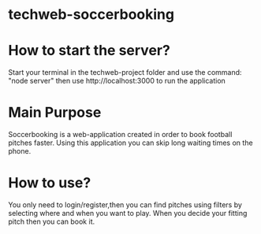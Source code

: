 # techweb-soccerbooking
# How to start the server?
Start your terminal in the techweb-project folder and use the command: "node server"
then use http://localhost:3000 to run the application
# Main Purpose
Soccerbooking is a web-application created in order to book football pitches faster.
Using this application you can skip long waiting times on the phone.
# How to use?
You only need to login/register,then you can find pitches using filters by selecting where and when you want to play.
When you decide your fitting pitch then you can book it.
